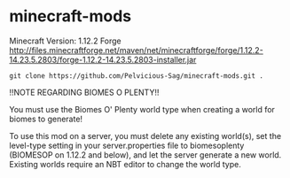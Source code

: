 # minecraft-mods

Minecraft Version: 1.12.2
Forge http://files.minecraftforge.net/maven/net/minecraftforge/forge/1.12.2-14.23.5.2803/forge-1.12.2-14.23.5.2803-installer.jar

```git clone https://github.com/Pelvicious-Sag/minecraft-mods.git .```

!!NOTE REGARDING BIOMES O PLENTY!!

You must use the Biomes O' Plenty world type when creating a world for biomes to generate! 

To use this mod on a server, you must delete any existing world(s), set the level-type setting in your server.properties file to biomesoplenty (BIOMESOP on 1.12.2 and below), and let the server generate a new world.  Existing worlds require an NBT editor to change the world type.
